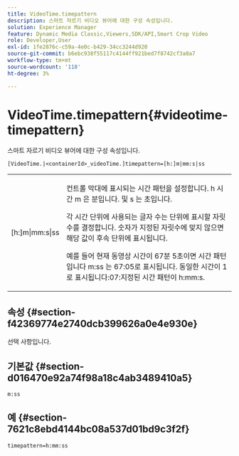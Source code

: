 ```yaml
---
title: VideoTime.timepattern
description: 스마트 자르기 비디오 뷰어에 대한 구성 속성입니다.
solution: Experience Manager
feature: Dynamic Media Classic,Viewers,SDK/API,Smart Crop Video
role: Developer,User
exl-id: 1fe2876c-c59a-4e0c-b429-34cc3244d920
source-git-commit: b6ebc938f55117c4144ff921bed7f8742cf3a8a7
workflow-type: tm+mt
source-wordcount: '118'
ht-degree: 3%

---
```


# VideoTime.timepattern{#videotime-timepattern}

스마트 자르기 비디오 뷰어에 대한 구성 속성입니다.

`[VideoTime.|<containerId>_videoTime.]timepattern=[h:]m|mm:s|ss`

<table id="table_C616483932C2482CA9794DDD7313FD7C"> 
 <tbody> 
  <tr> 
   <td colname="col1"> <p> <span class="codeph"> [h:]m|mm:s|ss</span> </p> </td> 
   <td colname="col2"> <p> 컨트롤 막대에 표시되는 시간 패턴을 설정합니다. <span class="codeph"> h</span> 시간 <span class="codeph"> m</span> 은 분입니다. 및 <span class="codeph"> s</span> 는 초입니다. </p> <p>각 시간 단위에 사용되는 글자 수는 단위에 표시할 자릿수를 결정합니다. 숫자가 지정된 자릿수에 맞지 않으면 해당 값이 후속 단위에 표시됩니다. </p> <p>예를 들어 현재 동영상 시간이 67분 5초이면 시간 패턴입니다 <span class="codeph"> m:ss</span> 는 67:05로 표시됩니다. 동일한 시간이 1로 표시됩니다:07:지정된 시간 패턴이 <span class="codeph"> h:mm:s</span>. </p> </td> 
  </tr> 
 </tbody> 
</table>

## 속성 {#section-f42369774e2740dcb399626a0e4e930e}

선택 사항입니다.

## 기본값 {#section-d016470e92a74f98a18c4ab3489410a5}

`m:ss`

## 예 {#section-7621c8ebd4144bc08a537d01bd9c3f2f}

```
timepattern=h:mm:ss
```
